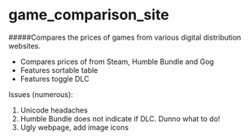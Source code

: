 # game_comparison_site
#####Compares the prices of games from various digital distribution websites.

- Compares prices of from Steam, Humble Bundle and Gog
- Features sortable table
- Features toggle DLC

Issues (numerous):
1. Unicode headaches
2. Humble Bundle does not indicate if DLC. Dunno what to do!
3. Ugly webpage, add image icons


